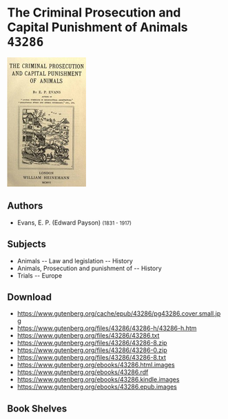 # The Criminal Prosecution and Capital Punishment of Animals <kbd>43286</kbd>

![](./cover.medium.jpg "")

## Authors


 - Evans, E. P. (Edward Payson) <small>(1831 - 1917)</small>

## Subjects


 - Animals -- Law and legislation -- History
 - Animals, Prosecution and punishment of -- History
 - Trials -- Europe

## Download


 - https://www.gutenberg.org/cache/epub/43286/pg43286.cover.small.jpg
 - https://www.gutenberg.org/files/43286/43286-h/43286-h.htm
 - https://www.gutenberg.org/files/43286/43286.txt
 - https://www.gutenberg.org/files/43286/43286-8.zip
 - https://www.gutenberg.org/files/43286/43286-0.zip
 - https://www.gutenberg.org/files/43286/43286-8.txt
 - https://www.gutenberg.org/ebooks/43286.html.images
 - https://www.gutenberg.org/ebooks/43286.rdf
 - https://www.gutenberg.org/ebooks/43286.kindle.images
 - https://www.gutenberg.org/ebooks/43286.epub.images

## Book Shelves


